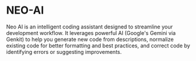 # NEO-AI
Neo AI is an intelligent coding assistant designed to streamline your development workflow. It leverages powerful AI (Google's Gemini via Genkit) to help you generate new code from descriptions, normalize existing code for better formatting and best practices, and correct code by identifying errors or suggesting improvements.
